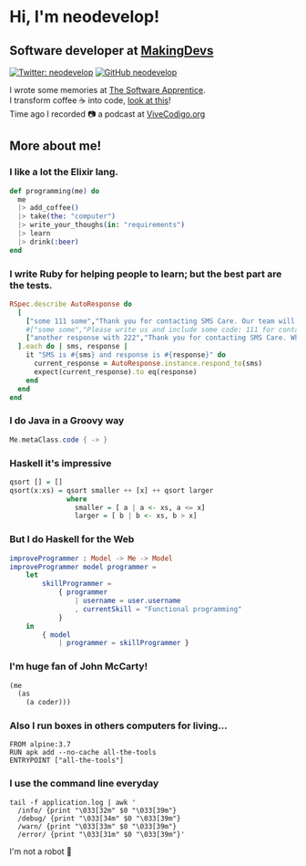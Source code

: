 # Hi, I'm neodevelop!

## Software developer at [MakingDevs](http://makingdevs.com)

[![Twitter: neodevelop](https://img.shields.io/twitter/follow/neodevelop?style=social)](https://twitter.com/neodevelop)
[![GitHub neodevelop](https://img.shields.io/github/followers/neodevelop?label=follow&style=social)](https://github.com/neodevelop)

I wrote some memories at [The Software Apprentice](http://the-software-apprentice.makingdevs.com).     
I transform coffee :coffee: into code, [look at this](http://users.barist.coffee/#profile/neodevelop)!    
Time ago I recorded :camera: a podcast at [ViveCodigo.org](http://vivecodigo.org)

## More about me!

### I like a lot the Elixir lang.

```elixir
def programming(me) do
  me
  |> add_coffee()
  |> take(the: "computer")
  |> write_your_thoughs(in: "requirements")
  |> learn
  |> drink(:beer)
end
```

### I write Ruby for helping people to learn; but the best part are the tests.

```ruby
RSpec.describe AutoResponse do
  [
    ["some 111 some","Thank you for contacting SMS Care. Our team will contact you soon for a free care referral."],
    #["some some","Please write us and include some code: 111 for contact, 222 for meet you better, 333 for mor info"],
    ["another response with 222","Thank you for contacting SMS Care. What is the name and age of your child? end with 221 code"]
  ].each do | sms, response |
    it "SMS is #{sms} and response is #{response}" do
      current_response = AutoResponse.instance.respond_to(sms)
      expect(current_response).to eq(response)
    end
  end
end
```

### I do Java in a Groovy way

```groovy
Me.metaClass.code { -> }
```

### Haskell it's impressive

```haskell
qsort [] = []
qsort(x:xs) = qsort smaller ++ [x] ++ qsort larger
              where
                smaller = [ a | a <- xs, a <= x]
                larger = [ b | b <- xs, b > x]
```

### But I do Haskell for the Web

```elm
improveProgrammer : Model -> Me -> Model
improveProgrammer model programmer =
    let
        skillProgrammer =
            { programmer
                | username = user.username
                , currentSkill = "Functional programming"
            }
    in
        { model
            | programmer = skillProgrammer }
```

### I'm huge fan of John McCarty!

```clojure
(me 
  (as 
    (a coder)))
```

### Also I run boxes in others computers for living...

```docker
FROM alpine:3.7
RUN apk add --no-cache all-the-tools
ENTRYPOINT ["all-the-tools"]
```

### I use the command line everyday

```shell
tail -f application.log | awk '
  /info/ {print "\033[32m" $0 "\033[39m"}
  /debug/ {print "\033[34m" $0 "\033[39m"}
  /warn/ {print "\033[33m" $0 "\033[39m"}
  /error/ {print "\033[31m" $0 "\033[39m"}'
```

I'm not a robot :robot:
